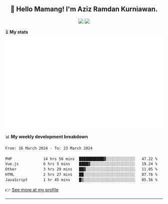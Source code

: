 <h2 align="center">👋 Hello Mamang! I'm Aziz Ramdan Kurniawan.</h2>  
<p align="center">
  <img src="https://komarev.com/ghpvc/?username=azizramdan">
  <img src="https://wakatime.com/badge/user/90056fa0-4c31-4eca-954e-2a3ac05896f9.svg">
</p>
    
⏳ **My stats**  
![](https://raw.githubusercontent.com/azizramdan/github-stats/master/generated/overview.svg#gh-dark-mode-only)

📊 **My weekly development breakdown**
<!--START_SECTION:waka-->

```txt
From: 16 March 2024 - To: 23 March 2024

PHP              14 hrs 56 mins  ███████████▓░░░░░░░░░░░░░   47.22 %
Vue.js           6 hrs 5 mins    ████▓░░░░░░░░░░░░░░░░░░░░   19.24 %
Other            3 hrs 29 mins   ██▓░░░░░░░░░░░░░░░░░░░░░░   11.05 %
HTML             2 hrs 27 mins   ██░░░░░░░░░░░░░░░░░░░░░░░   07.76 %
JavaScript       1 hr 45 mins    █▒░░░░░░░░░░░░░░░░░░░░░░░   05.56 %
```

<!--END_SECTION:waka-->
👉 [See more at my profile](https://wakatime.com/@azizramdan)
***

